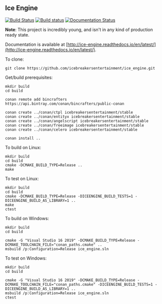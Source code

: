 Ice Engine
--------

[![Build Status](https://travis-ci.com/icebreakersentertainment/ice_engine.svg?branch=master)](https://travis-ci.com/icebreakersentertainment/ice_engine)
[![Build status](https://ci.appveyor.com/api/projects/status/2tqewfhy60mxv429/branch/master?svg=true)](https://ci.appveyor.com/project/icebreakersentertainment/ice-engine/branch/master)
[![Documentation Status](https://readthedocs.org/projects/ice-engine/badge/?version=latest)](http://ice-engine.readthedocs.io/en/latest/?badge=latest)

**Note**: This project is incredibly young, and isn't in any kind of production ready state. 

Documentation is available at [http://ice-engine.readthedocs.io/en/latest/](http://ice-engine.readthedocs.io/en/latest/).

To clone:

    git clone https://github.com/icebreakersentertainment/ice_engine.git

Get/build prerequisites:

    mkdir build
    cd build

    conan remote add bincrafters https://api.bintray.com/conan/bincrafters/public-conan
    
    conan create ../conan/ctpl icebreakersentertainment/stable
    conan create ../conan/entityx icebreakersentertainment/stable
    conan create ../conan/angelscript icebreakersentertainment/stable
    conan create ../conan/freeimage icebreakersentertainment/stable
    conan create ../conan/celero icebreakersentertainment/stable
    
    conan install ..

To build on Linux:

    mkdir build
    cd build
    cmake -DCMAKE_BUILD_TYPE=Release ..
    make

To test on Linux:

    mkdir build
    cd build
    cmake -DCMAKE_BUILD_TYPE=Release -DICEENGINE_BUILD_TESTS=1 -DICEENGINE_BUILD_AS_LIBRARY=1 ..
    make
    ctest

To build on Windows:

    mkdir build
    cd build
    
    cmake -G "Visual Studio 16 2019" -DCMAKE_BUILD_TYPE=Release -DCMAKE_TOOLCHAIN_FILE="conan_paths.cmake" ..
    msbuild /p:Configuration=Release ice_engine.sln

To test on Windows:

    mkdir build
    cd build
    
    cmake -G "Visual Studio 16 2019" -DCMAKE_BUILD_TYPE=Release -DCMAKE_TOOLCHAIN_FILE="conan_paths.cmake" -DICEENGINE_BUILD_TESTS=1 -DICEENGINE_BUILD_AS_LIBRARY=1 ..
    msbuild /p:Configuration=Release ice_engine.sln
    ctest
